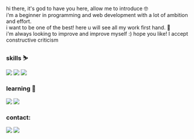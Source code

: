 hi there, it's god to have you here, allow me to introduce 🤓
<br>
i'm a beginner in programming and web development with a lot of ambition and effort.
<br>
i want to be one of the best! here u will see all my work first hand. 🤟
<br>
i'm always looking to improve and improve myself :)
hope you like! I accept constructive criticism
<br>

<div>
  <h3>skills ⛷️</h3>
<img src="https://img.shields.io/badge/HTML-1B3946?style=for-the-badge&logo=html5&logoColor=white">
<img src="https://img.shields.io/badge/CSS3-4B757B?style=for-the-badge&logo=css3&logoColor=white">
<img src="https://img.shields.io/badge/JavaScript-3F6973?style=for-the-badge&logo=javascript&logoColor=black">
 <br>
<h3>learning 🥶</h3>
<img src="https://img.shields.io/badge/java-1B3946?style=for-the-badge&logo=java&logoColor=white">
<img src="https://img.shields.io/badge/Python-4B757B?style=for-the-badge&logo=python&logoColor=white">
</div>

<h3>contact:</h3>
<a href="https://mail.google.com/mail/u/0/#inbox?compose=DXDwSWxClLdbGXsfSRZQxnhWsJQRgFvLhrvjfGGzvrwJSxVFkZShmZHnvRgbmMHSLDBGXCKRBLpBvWmpcfMdjbSJqRdfwJLsgbgvvRKKRJhMPqbvPKVVSVdB"><img src="https://img.shields.io/badge/Gmail-7BA6A6?style=for-the-badge&logo=gmail&logoColor=white"/></a> 
 <a href="https://www.twitter.com/davittiw"><img src="https://img.shields.io/badge/Twitter-D3D1C4?style=for-the-badge&logo=twitter&logoColor=white"/></a>
 
<br>
